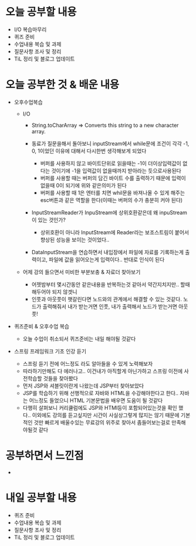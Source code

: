 # 오늘 공부할 내용

- I/O 복습마무리
- 퀴즈 준비
- 수업내용 복습 및 과제
- 질문사항 조사 및 정리
- TiL 정리 및 블로그 업데이트

# 오늘 공부한 것 & 배운 내용

- 오후수업복습

  - I/O

    - String.toCharArray => Converts this string to a new character array.

    - 동료가 질문을해서 돌아보니 inputStream에서 while문에 조건이 각각 -1, 0, 1이었던 이유에 대해서 다시한번 생각해보게 되었다

      - 버퍼를 사용하지 않고 바이트단위로 읽을때는 -1이 더이상입력값이 없다는 것이기에 -1을 입력값이 없을때까지 받아라는 듯으로사용된다
      - 버퍼를 사용할 때는 버퍼의 담긴 바이트 수를 출력하기 때문에 입력이 없을때 0이 되기에 위와 같은의미가 된다
      - 버퍼를 사용할 때 1은 엔터를 치면 whil문을 바져나올 수 있게 해주는 esc버튼과 같은 역할을 한다(이때는 버퍼의 수가 충분히 커야 된다)

    - InputStreamReader가 InpuStream에 상위호환같은데 왜 inpuStream이 있는 것인가?

      - 상위호환이 아니라 InputStream에 Reader라는 보조스트림이 붙어서 향상된 성능을 보이는 것이었다..

    - DataInputStream을 연습하면서 내입장에서 파일에 자료를 기록하는게 출력이고, 파일에 값을 읽어오는게 입력이다.. 반대로 인식이 된다

      

  - 어제 강의 들으면서 미비한 부분보충 & 자료더 찾아보기

    - 어젯밤부터 몇시간동안 같은내용을 반복하는것 같아서 약간지치지만.. 할때 해두어야 되지 않겟니
    - 인풋과 아웃풋이 햇갈린다면 노드와의 관계에서 해결할 수 있는 것같다. 노드가 출력해줘서 내가 받는거면 인풋, 내가 출력해서 노드가 받는거면 아웃풋!

    

- 퀴즈준비 & 오후수업 복습

  - 오늘 수업이 취소되서 퀴즈준비는 내일 해야될 것같다

- 스프링 프레임워크 기초 인강 듣기
  - 스프링 듣기 전에 어느정도 라도 알아들을 수 있게 노력해보자
  - 따라하기만해도 다 에러나고.. 이건내가 아직할게 아닌가하고 스프링 이전에 사전학습할 것들을 찾아봤다
  - 먼저 JSP와 셔블릿이란게 나왔는데 JSP부터 찾아보았다
  - JSP를 학습하기 위해 선행적으로 자바와 HTML을 수강해야한다고 한다.. 자바는 어느정도 들었으니 HTML 기본문법을 배우면 도움이 될 것같다
  - 다행히 살펴보니 커리큘럼에도 JSP와 HTMl등이 포함되어있는것을 확인 했다.. 이외에도 강의를 듣고싶지만 시간이 사실상그렇게 많지는 않기 때문에 기본적인 것만 빠르게 배울수있는 무료강의 위주로 찾아서 좀들어보는걸로 만족해야될것 같다

# 공부하면서 느낀점

- 


# 내일 공부할 내용

- 퀴즈 준비
- 수업내용 복습 및 과제
- 질문사항 조사 및 정리
- TiL 정리 및 블로그 업데이트




















































